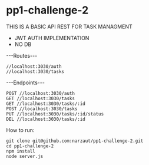 # pp1-challenge-2

THIS IS A BASIC API REST FOR TASK MANAGMENT
* JWT AUTH IMPLEMENTATION
* NO DB


---Routes---

    //localhost:3030/auth
    //localhost:3030/tasks
    

---Endpoints---
    
    POST //localhost:3030/auth
    GET //localhost:3030/tasks
    GET //localhost:3030/tasks/:id
    POST //localhost:3030/tasks
    PUT //localhost:3030/tasks/:id/status
    DEL //localhost:3030/tasks/:id

How to run:

    git clone git@github.com:narzaut/pp1-challenge-2.git
    cd pp1-challenge-2
    npm install
    node server.js
